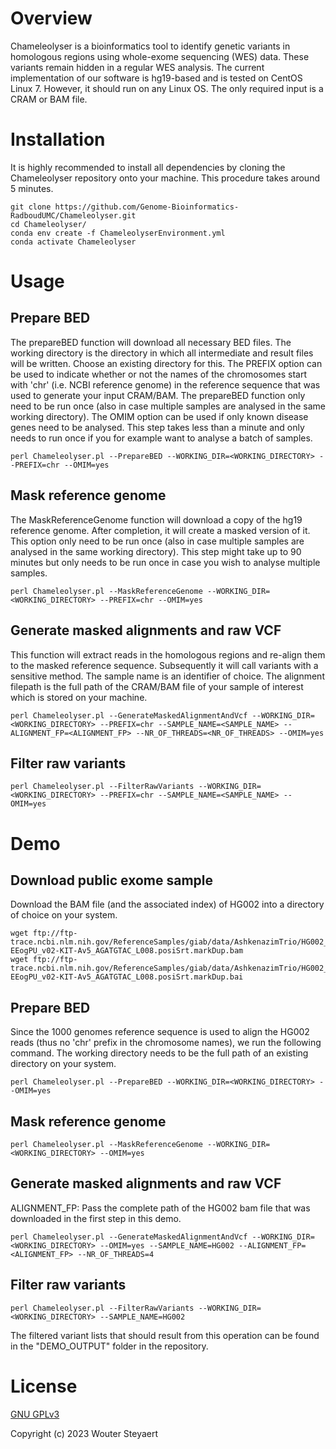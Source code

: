 # Overview
Chameleolyser is a bioinformatics tool to identify genetic variants in homologous regions using whole-exome sequencing (WES) data. These variants remain hidden in a regular WES analysis. The current implementation of our software is hg19-based and is tested on CentOS Linux 7. However, it should run on any Linux OS. The only required input is a CRAM or BAM file.

# Installation
It is highly recommended to install all dependencies by cloning the Chameleolyser repository onto your machine. This procedure takes around 5 minutes.
```
git clone https://github.com/Genome-Bioinformatics-RadboudUMC/Chameleolyser.git
cd Chameleolyser/
conda env create -f ChameleolyserEnvironment.yml
conda activate Chameleolyser
```

# Usage
## Prepare BED
The prepareBED function will download all necessary BED files. The working directory is the directory in which all intermediate and result files will be written. Choose an existing directory for this. The PREFIX option can be used to indicate whether or not the names of the chromosomes start with 'chr' (i.e. NCBI reference genome) in the reference sequence that was used to generate your input CRAM/BAM. The prepareBED function only need to be run once (also in case multiple samples are analysed in the same working directory). The OMIM option can be used if only known disease genes need to be analysed. This step takes less than a minute and only needs to run once if you for example want to analyse a batch of samples.
```
perl Chameleolyser.pl --PrepareBED --WORKING_DIR=<WORKING_DIRECTORY> --PREFIX=chr --OMIM=yes
```
## Mask reference genome
The MaskReferenceGenome function will download a copy of the hg19 reference genome. After completion, it will create a masked version of it. This option only need to be run once (also in case multiple samples are analysed in the same working directory). This step might take up to 90 minutes but only needs to be run once in case you wish to analyse multiple samples.
```
perl Chameleolyser.pl --MaskReferenceGenome --WORKING_DIR=<WORKING_DIRECTORY> --PREFIX=chr --OMIM=yes
```

## Generate masked alignments and raw VCF
This function will extract reads in the homologous regions and re-align them to the masked reference sequence. Subsequently it will call variants with a sensitive method. The sample name is an identifier of choice. The alignment filepath is the full path of the CRAM/BAM file of your sample of interest which is stored on your machine.

```
perl Chameleolyser.pl --GenerateMaskedAlignmentAndVcf --WORKING_DIR=<WORKING_DIRECTORY> --PREFIX=chr --SAMPLE_NAME=<SAMPLE_NAME> --ALIGNMENT_FP=<ALIGNMENT_FP> --NR_OF_THREADS=<NR_OF_THREADS> --OMIM=yes
```
## Filter raw variants

```
perl Chameleolyser.pl --FilterRawVariants --WORKING_DIR=<WORKING_DIRECTORY> --PREFIX=chr --SAMPLE_NAME=<SAMPLE_NAME> --OMIM=yes
```

# Demo
## Download public exome sample
Download the BAM file (and the associated index) of HG002 into a directory of choice on your system.

```
wget ftp://ftp-trace.ncbi.nlm.nih.gov/ReferenceSamples/giab/data/AshkenazimTrio/HG002_NA24385_son/OsloUniversityHospital_Exome/151002_7001448_0359_AC7F6GANXX_Sample_HG002-EEogPU_v02-KIT-Av5_AGATGTAC_L008.posiSrt.markDup.bam
wget ftp://ftp-trace.ncbi.nlm.nih.gov/ReferenceSamples/giab/data/AshkenazimTrio/HG002_NA24385_son/OsloUniversityHospital_Exome/151002_7001448_0359_AC7F6GANXX_Sample_HG002-EEogPU_v02-KIT-Av5_AGATGTAC_L008.posiSrt.markDup.bai
```

## Prepare BED
Since the 1000 genomes reference sequence is used to align the HG002 reads (thus no 'chr' prefix in the chromosome names), we run the following command. The working directory needs to be the full path of an existing directory on your system. 

```
perl Chameleolyser.pl --PrepareBED --WORKING_DIR=<WORKING_DIRECTORY> --OMIM=yes
```

## Mask reference genome

```
perl Chameleolyser.pl --MaskReferenceGenome --WORKING_DIR=<WORKING_DIRECTORY> --OMIM=yes
```

## Generate masked alignments and raw VCF
ALIGNMENT_FP: Pass the complete path of the HG002 bam file that was downloaded in the first step in this demo.
```
perl Chameleolyser.pl --GenerateMaskedAlignmentAndVcf --WORKING_DIR=<WORKING_DIRECTORY> --OMIM=yes --SAMPLE_NAME=HG002 --ALIGNMENT_FP=<ALIGNMENT_FP> --NR_OF_THREADS=4
```

## Filter raw variants

```
perl Chameleolyser.pl --FilterRawVariants --WORKING_DIR=<WORKING_DIRECTORY> --SAMPLE_NAME=HG002
```

The filtered variant lists that should result from this operation can be found in the "DEMO_OUTPUT" folder in the repository.

# License
[GNU GPLv3](https://choosealicense.com/licenses/gpl-3.0/)

Copyright (c) 2023 Wouter Steyaert















